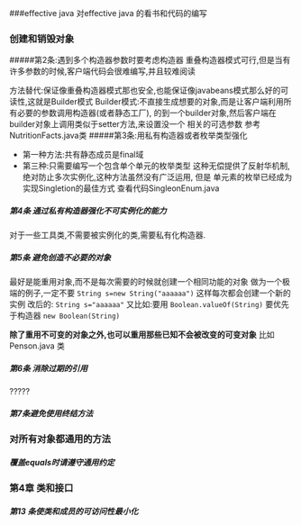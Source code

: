 ###effective java
对effective java 的看书和代码的编写
### 创建和销毁对象
#####第2条:遇到多个构造器参数时要考虑构造器
重叠构造器模式可行,但是当有许多参数的时候,客户端代码会很难编写,并且较难阅读

方法替代:保证像重叠构造器模式那也安全,也能保证像javabeans模式那么好的可读性,这就是Builder模式
Builder模式:不直接生成想要的对象,而是让客户端利用所有必要的参数调用构造器(或者静态工厂),
           的到一个builder对象,然后客户端在builder对象上调用类似于setter方法,来设置没一个
           相关的可选参数
           参考NutritionFacts.java类
#####第3条:用私有构造器或者枚举类型强化
 * 第一种方法:共有静态成员是final域
 * 第三种:只需要编写一个包含单个单元的枚举类型
       这种无偿提供了反射华机制,绝对防止多次实例化,这种方法虽然没有广泛运用,
        但是 单元素的枚举已经成为实现Singletion的最佳方式
        查看代码SingleonEnum.java

##### 第4条 通过私有构造器强化不可实例化的能力
   对于一些工具类,不需要被实例化的类,需要私有化构造器.
##### 第5条 避免创造不必要的对象
 最好是能重用对象,而不是每次需要的时候就创建一个相同功能的对象
 做为一个极端的例子,一定不要
 `String s=new String("aaaaaa")`
 这样每次都会创建一个新的实例
 改后的:
 `String s="aaaaaa"`
  又比如:要用 `Boolean.valueOf(String)` 要优先于构造器 `new Boolean(String)`
  
  **除了重用不可变的对象之外,也可以重用那些已知不会被改变的可变对象**
  比如Penson.java 类
##### 第6条 消除过期的引用
?????
##### 第7条避免使用终结方法

### 对所有对象都通用的方法
##### 覆盖equals时请遵守通用约定

### 第4章 类和接口
##### 第13 条使类和成员的可访问性最小化
